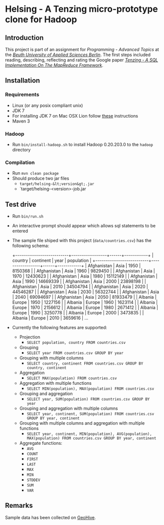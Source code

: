 # Helsing - A Tenzing micro-prototype clone for Hadoop

## Introduction
This project is part of an assignment for *Programming - Advanced Topics* at the [*Beuth University of Applied Sciences Berlin*](http://www.beuth-hochschule.de/).
The first steps included reading, describing, reflecting and rating the Google paper
[*Tenzing - A SQL Implementation On The MapReduce Framework*](http://research.google.com/pubs/pub37200.html).

## Installation

### Requirements
- Linux (or any posix compliant unix)
- JDK 7
- For installing JDK 7 on Mac OSX Lion follow [these](http://code.google.com/p/openjdk-osx-build/) instructions
- Maven 3

### Hadoop
- Run `bin/install-hadoop.sh` to install Hadoop 0.20.203.0 to the `hadoop` directory

### Compilation
- Run `mvn clean package`
- Should produce two jar files
    - `target/helsing-&lt;version&gt;.jar`
    - `target/helsing-&lt;version&gt;-job.jar

## Test drive
- Run `bin/run.sh`
- An interactive prompt should appear which allows sql statements to be entered
- The sample file shiped with this project (`data/countries.csv`) has the following schema:


    +---------------------------+------------------+------+------------+
    |                   country |        continent | year | population |
    +---------------------------+------------------+------+------------+
    |               Afghanistan |             Asia | 1950 |    8150368 |
    |               Afghanistan |             Asia | 1960 |    9829450 |
    |               Afghanistan |             Asia | 1970 |   12430623 |
    |               Afghanistan |             Asia | 1980 |   15112149 |
    |               Afghanistan |             Asia | 1990 |   14669339 |
    |               Afghanistan |             Asia | 2000 |   23898198 |
    |               Afghanistan |             Asia | 2010 |   34504794 |
    |               Afghanistan |             Asia | 2020 |   44546287 |
    |               Afghanistan |             Asia | 2030 |   56322744 |
    |               Afghanistan |             Asia | 2040 |   69094697 |
    |               Afghanistan |             Asia | 2050 |   81933479 |
    |                   Albania |           Europe | 1950 |    1227156 |
    |                   Albania |           Europe | 1960 |    1623114 |
    |                   Albania |           Europe | 1970 |    2156612 |
    |                   Albania |           Europe | 1980 |    2671412 |
    |                   Albania |           Europe | 1990 |    3250778 |
    |                   Albania |           Europe | 2000 |    3473835 |
    |                   Albania |           Europe | 2010 |    3659616 |
    ...

- Currently the following features are supported:
    - Projection
        - `SELECT population, country FROM countries.csv`
    - Grouping
        - `SELECT year FROM countries.csv GROUP BY year`
    - Grouping with multiple columns
        - `SELECT country, continent FROM countries.csv GROUP BY country, continent`
    - Aggregation
        - `SELECT MAX(population) FROM countries.csv`
    - Aggregation with multiple functions
        - `SELECT MIN(population), MAX(population) FROM countries.csv`
    - Grouping and aggregation
        - `SELECT year, SUM(population) FROM countries.csv GROUP BY year`
    - Grouping and aggregation with multiple columns
        - `SELECT year, continent, SUM(population) FROM countries.csv GROUP BY year, continent`
    - Grouping with multiple columns and aggregation with multiple functions
        - `SELECT year, continent, MIN(population), AVG(population), MAX(population) FROM countries.csv GROUP BY year, continent`
    - Aggregate functions:
        - `AVG`
        - `COUNT`
        - `FIRST`
        - `LAST`
        - `MAX`
        - `MIN`
        - `STDDEV`
        - `SUM`
        - `VAR`

## Remarks

Sample data has been collected on [GeoHive](http://www.geohive.com/).


